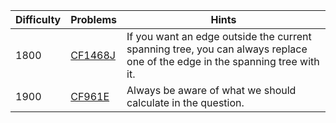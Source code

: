 | Difficulty | Problems | Hints |
| -------- | -------- | -------- |
| 1800 | [CF1468J](https://codeforces.com/problemset/problem/1468/J) | If you want an edge outside the current spanning tree, you can always replace one of the edge in the spanning tree with it. |
| 1900 | [CF961E](https://codeforces.com/problemset/problem/961/E) | Always be aware of what we should calculate in the question. |